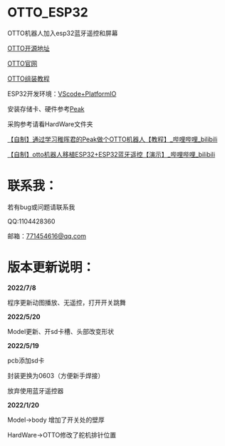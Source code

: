 # OTTO_ESP32
 OTTO机器人加入esp32蓝牙遥控和屏幕

[OTTO开源地址](https://github.com/OttoDIY)

[OTTO官网](https://www.ottodiy.com/)

[OTTO组装教程](https://tech.limuqiao.com/archives/24.html)

ESP32开发环境：[VScode+PlatformIO](https://blog.csdn.net/qlexcel/article/details/121527415)

安装存储卡、硬件参考[Peak](https://github.com/peng-zhihui/Peak)

采购参考请看HardWare文件夹

[【自制】通过学习稚晖君的Peak做个OTTO机器人【教程】_哔哩哔哩_bilibili](https://www.bilibili.com/video/BV1aq4y1m7bJ?spm_id_from=333.999.0.0)

[【自制】otto机器人移植ESP32+ESP32蓝牙遥控【演示】_哔哩哔哩_bilibili](https://www.bilibili.com/video/BV1ua41167SG?spm_id_from=333.999.0.0)



# 联系我：

若有bug或问题请联系我

QQ:1104428360

邮箱：771454616@qq.com

# 版本更新说明：
**2022/7/8**

程序更新动图播放、无遥控，打开开关跳舞

**2022/5/20**

Model更新、开sd卡槽、头部改变形状

**2022/5/19**

pcb添加sd卡

封装更换为0603（方便新手焊接）

放弃使用蓝牙遥控器

**2022/1/20**

Model->body 增加了开关处的壁厚

HardWare->OTTO修改了舵机排针位置

